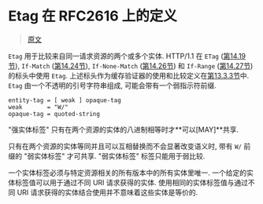# Etag 在 RFC2616 上的定义

> [原文](https://datatracker.ietf.org/doc/html/rfc2616#section-3.11)

`Etag` 用于比较来自同一请求资源的两个或多个实体. HTTP/1.1 在 `ETag` ([第14.19节][RFC2616#14.19]),
`If-Match` ([第14.24节][RFC2616#14.24]), `If-None-Match` ([第14.26节][RFC2616#14.26])
和 `If-Range` ([第14.27节][RFC2616#14.27]) 的标头中使用 `Etag`.
上述标头作为缓存验证器的使用和比较定义在[第13.3.3节][RFC2616#13.3.3]中.
`Etag` 由一个不透明的引号字符串组成, 可能会带有一个弱指示符前缀.

```bnf
entity-tag = [ weak ] opaque-tag
weak       = "W/"
opaque-tag = quoted-string
```

"强实体标签" 只有在两个资源的实体的八进制相等时才**可以[MAY]**共享.

只有在两个资源的实体等同并且可以互相替换而不会显著改变语义时, 带有 `W/` 前缀的 "弱实体标签" 才可共享.
"弱实体标签" 标签只能用于弱比较.

一个实体标签必须与特定资源相关的所有版本中的所有实体里唯一.
一个给定的实体标签值可以用于通过不同 URI 请求获得的实体.
使用相同的实体标签值与通过不同 URI 请求获得的实体结合使用并不意味着这些实体是等价的.

<!-- refs -->

[RFC2616#13.3.3]: https://datatracker.ietf.org/doc/html/rfc2616#section-13.3.3
[RFC2616#14.19]: https://datatracker.ietf.org/doc/html/rfc2616#section-14.19
[RFC2616#14.24]: https://datatracker.ietf.org/doc/html/rfc2616#section-14.24
[RFC2616#14.26]: https://datatracker.ietf.org/doc/html/rfc2616#section-14.26
[RFC2616#14.27]: https://datatracker.ietf.org/doc/html/rfc2616#section-14.27
